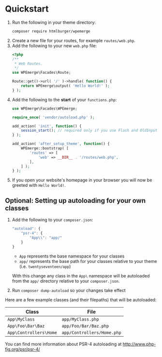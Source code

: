 # Quickstart

1. Run the following in your theme directory:
    ```bash
    composer require htmlburger/wpemerge
    ```
1. Create a new file for your routes, for example `routes/web.php`.
1. Add the following to your new `web.php` file:
    ```php
    <?php
    /**
     * Web Routes.
     */
    use WPEmerge\Facades\Route;

    Route::get()->url( '/' )->handle( function() {
        return WPEmerge\output( 'Hello World!' );
    } );
    ```
1. Add the following to the **start** of your `functions.php`:
    ```php
    use WPEmerge\Facades\WPEmerge;
 
    require_once( 'vendor/autoload.php' );
 
    add_action( 'init', function() {
        session_start(); // required only if you use Flash and OldInput
    } );

    add_action( 'after_setup_theme', function() {
        WPEmerge::bootstrap( [
            'routes' => [
                'web' => __DIR__ . '/routes/web.php',
            ],
        ] );
    } );
    ```
1. If you open your website's homepage in your browser you will now be greeted with `Hello World!`.

## Optional: Setting up autoloading for your own classes

1. Add the following to your `composer.json`:
    ```js
    "autoload": {
        "psr-4": {
            "App\\": "app/"
        }
    }
    ```
    - `App` represents the base namespace for your classes
    - `app/` represents the base path for your classes relative to your theme (i.e. `twentyseventeen/app`)

    With this change any class in the `App\` namespace will be autoloaded from the `app/` directory relative to your `composer.json`.
1. Run `composer dump-autoload` so your changes take effect

Here are a few example classes (and their filepaths) that will be autoloaded:

| Class                    | File                       |
|--------------------------|----------------------------|
| `App\MyClass`            | `app/MyClass.php`          |
| `App\Foo\Bar\Baz`        | `app/Foo/Bar/Baz.php`      |
| `App\Controllers\Home`   | `app/Controllers/Home.php` |


You can find more information about PSR-4 autoloading at http://www.php-fig.org/psr/psr-4/

